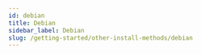 ```yaml
---
id: debian
title: Debian
sidebar_label: Debian
slug: /getting-started/other-install-methods/debian
---
```

